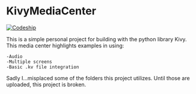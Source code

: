# KivyMediaCenter

[![Codeship](https://img.shields.io/codeship/d6c1ddd0-16a3-0132-5f85-2e35c05e22b1.svg)]()

This is a simple personal project for building with the python library Kivy.
This media center highlights examples in using:

    -Audio
    -Multiple screens
    -Basic .kv file integration

Sadly I...misplaced some of the folders this project utilizes.  Until those are uploaded, this project is broken.
